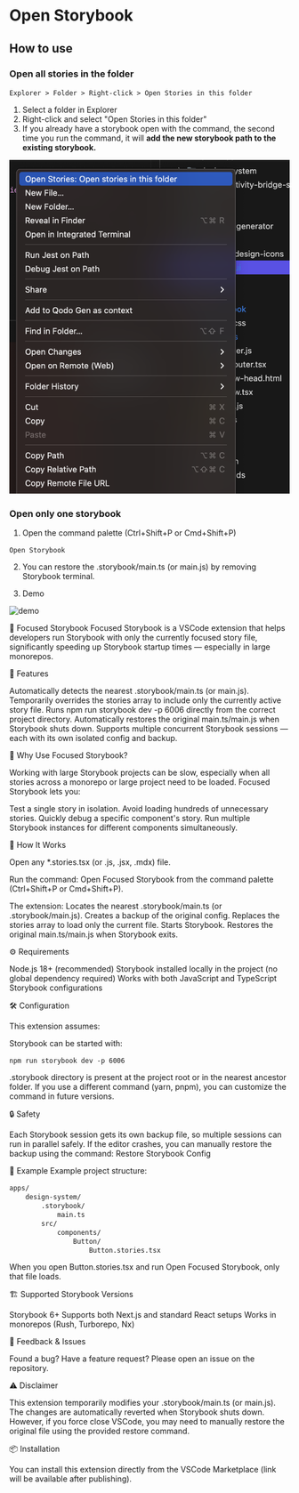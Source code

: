 # Open Storybook

## How to use

### Open all stories in the folder

```
Explorer > Folder > Right-click > Open Stories in this folder
```

1. Select a folder in Explorer
2. Right-click and select "Open Stories in this folder"
3. If you already have a storybook open with the command, the second time you run the command, it will **add the new storybook path to the existing storybook.**

![demo image](./demo_image.png)

### Open only one storybook

1. Open the command palette (Ctrl+Shift+P or Cmd+Shift+P)

```
Open Storybook
```

2. You can restore the .storybook/main.ts (or main.js) by removing Storybook terminal.

3. Demo

![demo](./demo.gif)

📖 Focused Storybook
Focused Storybook is a VSCode extension that helps developers run Storybook with only the currently focused story file, significantly speeding up Storybook startup times — especially in large monorepos.

🚀 Features

Automatically detects the nearest .storybook/main.ts (or main.js).
Temporarily overrides the stories array to include only the currently active story file.
Runs npm run storybook dev -p 6006 directly from the correct project directory.
Automatically restores the original main.ts/main.js when Storybook shuts down.
Supports multiple concurrent Storybook sessions — each with its own isolated config and backup.

🎯 Why Use Focused Storybook?

Working with large Storybook projects can be slow, especially when all stories across a monorepo or large project need to be loaded.
Focused Storybook lets you:

Test a single story in isolation.
Avoid loading hundreds of unnecessary stories.
Quickly debug a specific component's story.
Run multiple Storybook instances for different components simultaneously.

📂 How It Works

Open any \*.stories.tsx (or .js, .jsx, .mdx) file.

Run the command:
Open Focused Storybook from the command palette (Ctrl+Shift+P or Cmd+Shift+P).

The extension:
Locates the nearest .storybook/main.ts (or .storybook/main.js).
Creates a backup of the original config.
Replaces the stories array to load only the current file.
Starts Storybook.
Restores the original main.ts/main.js when Storybook exits.

⚙️ Requirements

Node.js 18+ (recommended)
Storybook installed locally in the project (no global dependency required)
Works with both JavaScript and TypeScript Storybook configurations

🛠️ Configuration

This extension assumes:

Storybook can be started with:

```
npm run storybook dev -p 6006
```

.storybook directory is present at the project root or in the nearest ancestor folder.
If you use a different command (yarn, pnpm), you can customize the command in future versions.

🔒 Safety

Each Storybook session gets its own backup file, so multiple sessions can run in parallel safely.
If the editor crashes, you can manually restore the backup using the command:
Restore Storybook Config

📸 Example
Example project structure:

```
apps/
    design-system/
        .storybook/
            main.ts
        src/
            components/
                Button/
                    Button.stories.tsx
```

When you open Button.stories.tsx and run Open Focused Storybook, only that file loads.

🏗️ Supported Storybook Versions

Storybook 6+
Supports both Next.js and standard React setups
Works in monorepos (Rush, Turborepo, Nx)

💬 Feedback & Issues

Found a bug? Have a feature request?
Please open an issue on the repository.

⚠️ Disclaimer

This extension temporarily modifies your .storybook/main.ts (or main.js). The changes are automatically reverted when Storybook shuts down.
However, if you force close VSCode, you may need to manually restore the original file using the provided restore command.

📦 Installation

You can install this extension directly from the VSCode Marketplace (link will be available after publishing).
